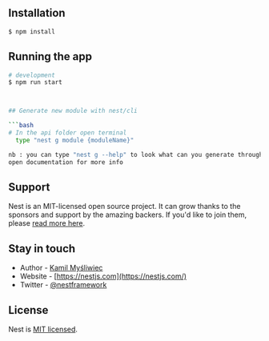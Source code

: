 ## Installation

```bash
$ npm install
```

## Running the app

````bash
# development
$ npm run start



## Generate new module with nest/cli

```bash
# In the api folder open terminal
  type "nest g module {moduleName}"

nb : you can type "nest g --help" to look what can you generate through nest/cli
open documentation for more info
````

## Support

Nest is an MIT-licensed open source project. It can grow thanks to the sponsors and support by the amazing backers. If you'd like to join them, please [read more here](https://docs.nestjs.com/support).

## Stay in touch

- Author - [Kamil Myśliwiec](https://kamilmysliwiec.com)
- Website - [https://nestjs.com](https://nestjs.com/)
- Twitter - [@nestframework](https://twitter.com/nestframework)

## License

Nest is [MIT licensed](LICENSE).
